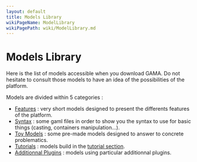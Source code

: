 ```yaml
---
layout: default
title: Models Library
wikiPageName: ModelLibrary
wikiPagePath: wiki/ModelLibrary.md
---
```


# Models Library

Here is the list of models accessible when you download GAMA. Do not hesitate to consult those models to have an idea of the possibilities of the platform.

Models are divided within 5 categories :

* [Features](references#Features) : very short models designed to present the differents features of the platform.
* [Syntax](references#Syntax) : some gaml files in order to show you the syntax to use for basic things (casting, containers manipulation...).
* [Toy Models](references#ToyModels) : some pre-made models designed to answer to concrete problematics.
* [Tutorials](references#Tutorials) : models build in the [tutorial section](tutorials#ThematicTutorials).
* [Additionnal Plugins](references#AdditionnalPlugins) : models using particular additionnal plugins.
